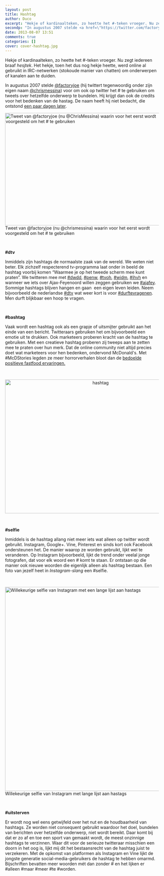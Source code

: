 ```yaml
---
layout: post
title: Hashtag
author: Duco
excerpt: "Hekje of kardinaalteken, zo heette het #-teken vroeger. Nu zegt iedereen braaf hesjtek. Het hekje, toen het dus nog hekje heette, werd online al gebruikt in IRC-netwerken (stokoude manier van chatten) om onderwerpen of kanalen aan te duiden."
secondp: "In augustus 2007 stelde <a href=\"https://twitter.com/factoryjoe\" target=\"_blank\">@factoryjoe</a> (hij twittert tegenwoordig onder zijn eigen naam <a href=\"https://twitter.com/chrismessina\" target=\"_blank\">@chrismessina</a>) voor om ook op twitter het # te gebruiken om tweets over hetzelfde onderwerp te bundelen. Hij krijgt dan ook de credits voor het bedenken van de hastag. De naam heeft hij niet bedacht, die ontstond <a href=\"http://stoweboyd.com/post/39877198249/hash-tags-twitter-groupings  \" target=\"_blank\">een paar dagen later</a>."
date: 2013-08-07 13:51
comments: true
categories: []
cover: cover-hashtag.jpg
---
```

Hekje of kardinaalteken, zo heette het #-teken vroeger. Nu zegt iedereen braaf <em>hesjtek</em>. Het hekje, toen het dus nog hekje heette, werd online al gebruikt in IRC-netwerken (stokoude manier van chatten) om onderwerpen of kanalen aan te duiden.

In augustus 2007 stelde <a href="https://twitter.com/factoryjoe" target="_blank">@factoryjoe</a> (hij twittert tegenwoordig onder zijn eigen naam <a href="https://twitter.com/chrismessina" target="_blank">@chrismessina</a>) voor om ook op twitter het # te gebruiken om tweets over hetzelfde onderwerp te bundelen. Hij krijgt dan ook de credits voor het bedenken van de hastag. De naam heeft hij niet bedacht, die ontstond <a href="http://stoweboyd.com/post/39877198249/hash-tags-twitter-groupings  " target="_blank">een paar dagen later</a>.

&#x20;<a href="http://nubisonline.nl/wp-content/uploads/2013/08/hashtag-tweet.png"><img class="size-full wp-image-797" alt="Tweet van @factoryjoe (nu @ChrisMessina) waarin voor het eerst wordt voorgesteld om het # te gebruiken" src="http://nubisonline.nl/wp-content/uploads/2013/08/hashtag-tweet.png" width="550" height="367" /></a> Tweet van @factoryjoe (nu @chrismessina) waarin voor het eerst wordt voorgesteld om het # te gebruiken

&nbsp;

<strong>#dtv</strong>

Inmiddels zijn hashtags de normaalste zaak van de wereld. We weten niet beter. Elk zichzelf respecterend tv-programma laat onder in beeld de hashtag voorbij komen “Waarmee je op het tweede scherm mee kunt praten”. We twitteren mee met <a href="https://twitter.com/search?q=%23dwdd&amp;src=typd&amp;mode=realtime" target="_blank">#dwdd</a>, <a href="https://twitter.com/search?q=%23penw&amp;src=typd&amp;mode=realtime" target="_blank">#penw</a>, <a href="https://twitter.com/search?q=%23tvoh&amp;src=typd&amp;mode=realtime" target="_blank">#tvoh</a>, <a href="https://twitter.com/search?q=%23widm&amp;src=typd&amp;mode=realtime" target="_blank">#widm</a>, <a href="https://twitter.com/search?q=%23ihvh&amp;src=typd&amp;mode=realtime" target="_blank">#ihvh</a> en wanneer we iets over Ajax-Feyenoord willen zeggen gebruiken we <a href="https://twitter.com/search?q=%23ajafey&amp;src=typd&amp;mode=realtime" target="_blank">#ajafey</a>. Sommige hashtags blijven hangen en gaan  een eigen leven leiden. Neem bijvoorbeeld de nederlandse <a href="https://twitter.com/search?q=%23dtv&amp;src=typd&amp;mode=realtime" target="_blank">#dtv</a> wat weer kort is voor <a href="https://twitter.com/search?q=%23durftevragen&amp;src=typd&amp;mode=realtime" target="_blank">#durftevragenen</a>. Men durft blijkbaar een hoop te vragen.

&nbsp;

<strong>#bashtag</strong>

Vaak wordt een hashtag ook als een grapje of uitsmijter gebruikt aan het einde van een bericht. Twitteraars gebruiken het om bijvoorbeeld een emotie uit te drukken. Ook marketeers proberen kracht van de hashtag te gebruiken. Met een creatieve hashtag proberen zij tweeps aan te zetten mee te praten over hun merk. Dat de online community niet altijd precies doet wat marketeers voor hen bedenken, ondervond McDonald's. Met #McDStories legden ze meer horrorverhalen bloot dan de <a href="http://www.forbes.com/sites/kashmirhill/2012/01/24/mcdstories-when-a-hashtag-becomes-a-bashtag/ " target="_blank">bedoelde positieve fastfood ervaringen.</a>

&nbsp;
<p style="text-align: center;"><a href="http://nubisonline.nl/wp-content/uploads/2013/08/hashtag.jpg"><img class="aligncenter  wp-image-805" alt="hashtag" src="http://nubisonline.nl/wp-content/uploads/2013/08/hashtag.jpg" width="610" height="437" /></a></p>
&nbsp;

<strong>#selfie</strong>

Inmiddels is de hashtag allang niet meer iets wat alleen op twitter wordt gebruikt. Instagram, Google+. Vine, Pinterest en sinds kort ook Facebook ondersteunen het. De manier waarop ze worden gebruikt, lijkt wel te veranderen. Op Instagram bijvoorbeeld, lijkt de trend onder veelal jonge fotografen, dat voor elk woord een # komt te staan. Er ontstaan op die manier ook nieuwe woorden die eigenlijk alleen als hashtag bestaan. Een foto van jezelf heet in<em> Instagram-slang</em> een #selfie.

&nbsp;

&#x20;<a href="http://nubisonline.nl/wp-content/uploads/2013/08/selfie2.png"><img class=" wp-image-799 " alt="Willekeurige selfie van Instagram met een lange lijst aan hastags" src="http://nubisonline.nl/wp-content/uploads/2013/08/selfie2.png" width="574" height="666" /></a> Willekeurige selfie van Instagram met lange lijst aan hastags

&nbsp;

<strong>#uitsterven</strong>

Er wordt nog wel eens getwijfeld over het nut en de houdbaarheid van hashtags. Ze worden niet consequent gebruikt waardoor het doel, bundelen van berichten over hetzelfde onderwerp, niet wordt bereikt. Daar komt bij dat er zo af en toe een sport van gemaakt wordt, de meest onzinnige hashtags te verzinnen. Waar dit voor de serieuze twitteraar misschien een doorn in het oog is, lijkt mij dit het bestaansrecht van de hashtag juist te verzekeren. Met de opkomst van platformen als Instagram en Vine lijkt de jongste generatie social-media-gebruikers de hashtag te hebben omarmd. Bijschriften bevatten meer woorden mét dan zonder # en het lijken er #alleen #maar #meer #te #worden.

&nbsp;
